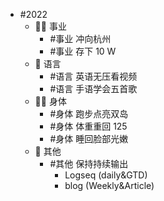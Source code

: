 - #2022
	- 👨‍🔧 事业
		- #事业 冲向杭州
		- #事业 存下 10 W
	- 🧿 语言
		- #语言 英语无压看视频
		- #语言 手语学会五首歌
	- 🤸‍♂️ 身体
		- #身体 跑步点亮双岛
		- #身体 体重重回 125
		- #身体 睡回脸部光嫩
	- 🎈 其他
		- #其他 保持持续输出
			- Logseq (daily&GTD)
			- blog (Weekly&Article)